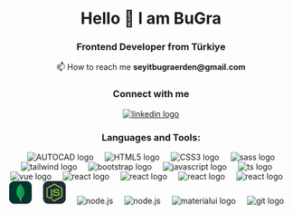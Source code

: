 <h1 align="center">Hello 👋 I am BuGra</h1>
<h3 align="center">Frontend Developer from Türkiye</h3>



<p align="center"> 📫 How to reach me <strong>seyitbugraerden@gmail.com</strong> </p>

<h3 align="center">Connect with me</h3>
<p align="center">
<a href="https://www.linkedin.com/in/bugraerden/" target="blank"><img src="https://skillicons.dev/icons?i=linkedin" height="40" alt="linkedin logo"  /></a>

</p>

<h3 align="center">Languages and Tools:</h3>

<div align="center">
  <img width="12" />
  <img src="https://skillicons.dev/icons?i=autocad" height="40" alt="AUTOCAD logo"  />
   <img width="12" />
  <img src="https://skillicons.dev/icons?i=html" height="40" alt="HTML5 logo"  />
  <img width="12" />
  <img src="https://skillicons.dev/icons?i=css" height="40" alt="CSS3 logo"  />
  <img width="12" />
  <img src="https://skillicons.dev/icons?i=sass" height="40" alt="sass logo"  />
  <img width="12" />
  <img src="https://skillicons.dev/icons?i=tailwind" height="40" alt="tailwind logo"  />
  <img width="12" />
  <img src="https://skillicons.dev/icons?i=bootstrap" height="40" alt="bootstrap logo"  />
  <img width="12" />
  <img src="https://skillicons.dev/icons?i=js" height="40" alt="javascript logo"  />
  <img width="12" />
  <img src="https://skillicons.dev/icons?i=ts" height="40" alt="ts logo"  />
  <img width="12" />
  <img src="https://skillicons.dev/icons?i=vue" height="40" alt="vue logo"  />
  <img width="12" />
  <img src="https://skillicons.dev/icons?i=react" height="40" alt="react logo"  />
  <img width="12" />
  <img src="https://skillicons.dev/icons?i=redux" height="40" alt="react logo"  />
  <img width="12" />
  <img src="https://skillicons.dev/icons?i=next" height="40" alt="react logo"  />
  <img width="12" />
  <img src="https://skillicons.dev/icons?i=jest" height="40" alt="react logo"  />
  <img width="12" />
  <img src="https://github.com/tandpfun/skill-icons/raw/main/icons/MongoDB.svg" height="40" alt="mondogb"/>
  <img width="12" />
  <img src="https://github.com/tandpfun/skill-icons/raw/main/icons/NodeJS-Dark.svg" height="40" alt="node.js"/>
  <img width="12" />
  <img src="https://skillicons.dev/icons?i=express" height="40" alt="node.js"/>
  <img width="12" />
  <img src="https://skillicons.dev/icons?i=postman" height="40" alt="node.js"/>
  <img width="12" />
  <img src="https://skillicons.dev/icons?i=materialui" height="40" alt="materialui logo"  />
  <img width="12" />
  <img src="https://skillicons.dev/icons?i=git" height="40" alt="git logo"  />
  <img width="12" />
  
   
</div>

</p>
  
